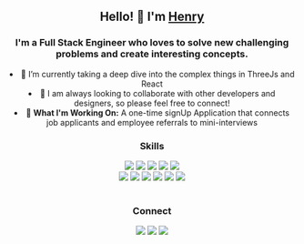 
<h2 align="center"> Hello! 👋 I'm <a href="https://videobook.ai">Henry</a></h2>

<h3 align="center"> I'm a Full Stack Engineer who loves to solve new challenging problems and create interesting concepts. </h3>

<div align="center">
<li>🌱 I’m currently taking a deep dive into the complex things in ThreeJs and React </li>
<li>👯 I am always looking to collaborate with other developers and designers, so please feel free to connect!</li>
<li>🥅 <b>What I'm Working On:</b> A one-time signUp Application that connects job applicants and employee referrals to mini-interviews</li>
</div>

<div align="center">
<h3>Skills</h3>
<img src="https://img.shields.io/badge/HTML5-E34F26?style=for-the-badge&logo=html5&logoColor=white" />
<img src="https://img.shields.io/badge/CSS3-1572B6?style=for-the-badge&logo=css3&logoColor=white" />
<img src="https://img.shields.io/badge/JavaScript-F7DF1E?style=for-the-badge&logo=javascript&logoColor=black" />
<img src="https://img.shields.io/badge/Node.js-43853D?style=for-the-badge&logo=node.js&logoColor=white" />
<img src="https://img.shields.io/badge/Express.js-404D59?style=for-the-badge" />
<br/ >
<img src="https://img.shields.io/badge/React-20232A?style=for-the-badge&logo=react&logoColor=61DAFB" />
<img src="https://img.shields.io/badge/styled--components-DB7093?style=for-the-badge&logo=styled-components&logoColor=white" />
<img src="https://img.shields.io/badge/PostgreSQL-316192?style=for-the-badge&logo=postgresql&logoColor=white" />
<img src="https://img.shields.io/badge/Netlify-00C7B7?style=for-the-badge&logo=netlify&logoColor=white" />
<img src="https://img.shields.io/badge/Heroku-430098?style=for-the-badge&logo=heroku&logoColor=white" />
<img src="https://img.shields.io/badge/Visual_Studio_Code-0078D4?style=for-the-badge&logo=visual%20studio%20code&logoColor=white" />
</div>

<br/>

<div align="center">
<h3>Connect</h3>
<a href="https://henryebomah.com/"><img src="https://img.shields.io/badge/Portfolio-D1AB66?style=for-the-badge&logo=react&logoColor=white"></img></a>
<a href="https://www.linkedin.com/in/henryebomah/"><img src="https://img.shields.io/badge/LinkedIn-0077B5?style=for-the-badge&logo=linkedin&logoColor=white"></img></a>
<a href="https://twitter.com/henryebomah"><img src="https://img.shields.io/badge/Twitter-1DA1F2?style=for-the-badge&logo=twitter&logoColor=white"></img></a>
</div>

<br />

<div align="center">

</div>

